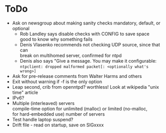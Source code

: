 ToDo
====

- Ask on newsgroup about making sanity checks mandatory, default, or optional  
   - Rob Landley says disable checks with CONFIG to save space  
     good to know why something fails
   - Denis Vlasenko recommends not checking UDP source, since that can  
     break on multihomed server, confirmed for ntpd
   - Denis also says "Give a message. You may make it configurable:  
     `ntpclient: dropped malformed packet[: <optionally what's wrong>]`
- Ask for pre-release comments from Walter Harms and others
- Exit without warning if -f is the only option
- Leap second, crib from openntpd?  worthless!  Look at wikipedia "unix time" article
- IPv6?
- Multiple (interleaved) servers  
  compile-time option for unlimited (malloc) or limited (no-malloc,  
  for hard-embedded use) number of servers
- Test handle laptop suspend?
- Drift file - read on startup, save on SIGxxxx

